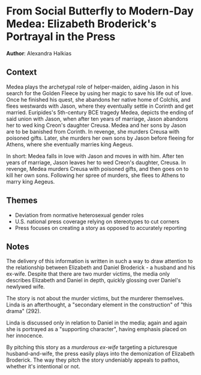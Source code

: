 # From Social Butterfly to Modern-Day Medea: Elizabeth Broderick's Portrayal in the Press
**Author**: Alexandra Halkias

## Context
Medea plays the archetypal role of helper-maiden, aiding Jason in his search for the Golden Fleece by using her magic to save his life out of love. Once he finished his quest, she abandons her native home of Colchis, and flees westwards with Jason, where they eventually settle in Corinth and get married. Euripides's 5th-century BCE tragedy Medea, depicts the ending of said union with Jason, when after ten years of marriage, Jason abandons her to wed king Creon's daughter Creusa. Medea and her sons by Jason are to be banished from Corinth. In revenge, she murders Creusa with poisoned gifts. Later, she murders her own sons by Jason before fleeing for Athens, where she eventually marries king Aegeus. 

In short: Medea falls in love with Jason and moves in with him. After ten years of marriage, Jason leaves her to wed Creon's daughter, Creusa. In revenge, Medea murders Creusa with poisoned gifts, and then goes on to kill her own sons. Following her spree of murders, she flees to Athens to marry king Aegeus.

## Themes
- Deviation from normative heterosexual gender roles
- U.S. national press coverage relying on stereotypes to cut corners
- Press focuses on creating a story as opposed to accurately reporting

## Notes
The delivery of this information is written in such a way to draw attention to the relationship between Elizabeth and Daniel Broderick - a husband and his ex-wife. Despite that there are two murder victims, the media only describes Elizabeth and Daniel in depth, quickly glossing over Daniel's newlywed wife.

The story is not about the murder victims, but the murderer themselves. Linda is an afterthought, a "secondary element in the construction" of "this drama" (292).

Linda is discussed only in relation to Daniel in the media; again and again she is portrayed as a "supporting character", having emphasis placed on her innocence.

By pitching this story as a *murderous ex-wife* targeting a picturesque husband-and-wife, the press easily plays into the demonization of Elizabeth Broderick. The way they pitch the story undeniably appeals to pathos, whether it's intentional or not.
